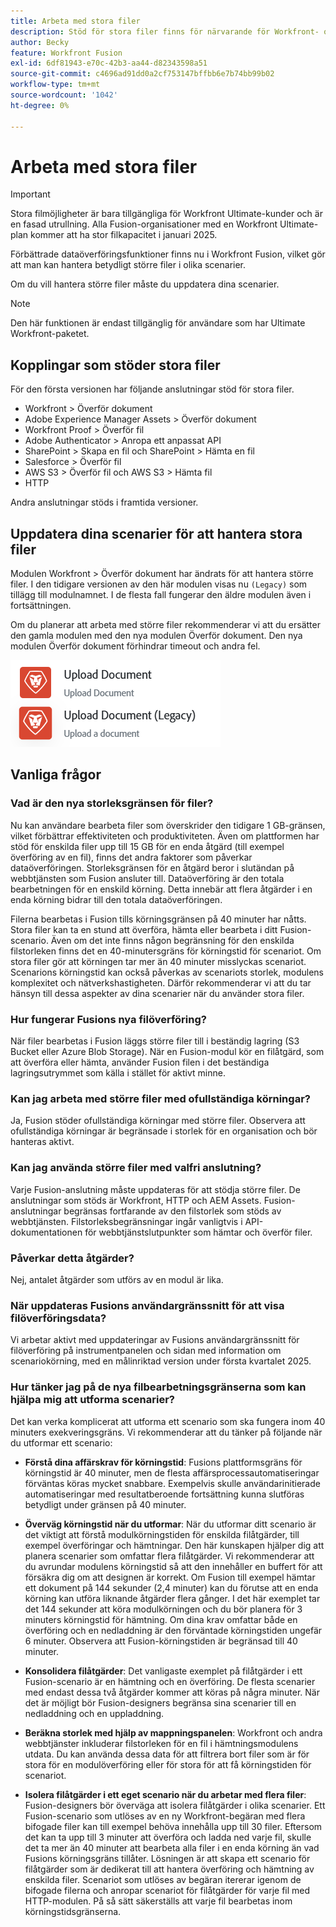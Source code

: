 ```yaml
---
title: Arbeta med stora filer
description: Stöd för stora filer finns för närvarande för Workfront- och HTTP-anslutningar.
author: Becky
feature: Workfront Fusion
exl-id: 6df81943-e70c-42b3-aa44-d82343598a51
source-git-commit: c4696ad91dd0a2cf753147bffbb6e7b74bb99b02
workflow-type: tm+mt
source-wordcount: '1042'
ht-degree: 0%

---
```


# Arbeta med stora filer

>[!IMPORTANT]
>
>Stora filmöjligheter är bara tillgängliga för Workfront Ultimate-kunder och är en fasad utrullning. Alla Fusion-organisationer med en Workfront Ultimate-plan kommer att ha stor filkapacitet i januari 2025.

Förbättrade dataöverföringsfunktioner finns nu i Workfront Fusion, vilket gör att man kan hantera betydligt större filer i olika scenarier.

Om du vill hantera större filer måste du uppdatera dina scenarier.

>[!NOTE]
>
>Den här funktionen är endast tillgänglig för användare som har Ultimate Workfront-paketet.

## Kopplingar som stöder stora filer

För den första versionen har följande anslutningar stöd för stora filer.

* Workfront > Överför dokument
* Adobe Experience Manager Assets > Överför dokument
* Workfront Proof > Överför fil
* Adobe Authenticator > Anropa ett anpassat API
* SharePoint > Skapa en fil och SharePoint > Hämta en fil
* Salesforce > Överför fil
* AWS S3 > Överför fil och AWS S3 > Hämta fil
* HTTP

Andra anslutningar stöds i framtida versioner.

## Uppdatera dina scenarier för att hantera stora filer

Modulen Workfront > Överför dokument har ändrats för att hantera större filer. I den tidigare versionen av den här modulen visas nu `(Legacy)` som tillägg till modulnamnet. I de flesta fall fungerar den äldre modulen även i fortsättningen.

Om du planerar att arbeta med större filer rekommenderar vi att du ersätter den gamla modulen med den nya modulen Överför dokument. Den nya modulen Överför dokument förhindrar timeout och andra fel.

![Överför dokument](assets/new-upload-document.png)

## Vanliga frågor

### Vad är den nya storleksgränsen för filer?

Nu kan användare bearbeta filer som överskrider den tidigare 1 GB-gränsen, vilket förbättrar effektiviteten och produktiviteten.  Även om plattformen har stöd för enskilda filer upp till 15 GB för en enda åtgärd (till exempel överföring av en fil), finns det andra faktorer som påverkar dataöverföringen. Storleksgränsen för en åtgärd beror i slutändan på webbtjänsten som Fusion ansluter till. Dataöverföring är den totala bearbetningen för en enskild körning. Detta innebär att flera åtgärder i en enda körning bidrar till den totala dataöverföringen.

Filerna bearbetas i Fusion tills körningsgränsen på 40 minuter har nåtts. Stora filer kan ta en stund att överföra, hämta eller bearbeta i ditt Fusion-scenario. Även om det inte finns någon begränsning för den enskilda filstorleken finns det en 40-minutersgräns för körningstid för scenariot. Om stora filer gör att körningen tar mer än 40 minuter misslyckas scenariot. Scenarions körningstid kan också påverkas av scenariots storlek, modulens komplexitet och nätverkshastigheten. Därför rekommenderar vi att du tar hänsyn till dessa aspekter av dina scenarier när du använder stora filer.

### Hur fungerar Fusions nya filöverföring?

När filer bearbetas i Fusion läggs större filer till i beständig lagring (S3 Bucket eller Azure Blob Storage). När en Fusion-modul kör en filåtgärd, som att överföra eller hämta, använder Fusion filen i det beständiga lagringsutrymmet som källa i stället för aktivt minne.

### Kan jag arbeta med större filer med ofullständiga körningar?

Ja, Fusion stöder ofullständiga körningar med större filer. Observera att ofullständiga körningar är begränsade i storlek för en organisation och bör hanteras aktivt.

### Kan jag använda större filer med valfri anslutning?

Varje Fusion-anslutning måste uppdateras för att stödja större filer. De anslutningar som stöds är Workfront, HTTP och AEM Assets. Fusion-anslutningar begränsas fortfarande av den filstorlek som stöds av webbtjänsten. Filstorleksbegränsningar ingår vanligtvis i API-dokumentationen för webbtjänstslutpunkter som hämtar och överför filer.

### Påverkar detta åtgärder?

Nej, antalet åtgärder som utförs av en modul är lika.

### När uppdateras Fusions användargränssnitt för att visa filöverföringsdata?

Vi arbetar aktivt med uppdateringar av Fusions användargränssnitt för filöverföring på instrumentpanelen och sidan med information om scenariokörning, med en målinriktad version under första kvartalet 2025.

### Hur tänker jag på de nya filbearbetningsgränserna som kan hjälpa mig att utforma scenarier?

Det kan verka komplicerat att utforma ett scenario som ska fungera inom 40 minuters exekveringsgräns. Vi rekommenderar att du tänker på följande när du utformar ett scenario:

* **Förstå dina affärskrav för körningstid**: Fusions plattformsgräns för körningstid är 40 minuter, men de flesta affärsprocessautomatiseringar förväntas köras mycket snabbare. Exempelvis skulle användarinitierade automatiseringar med resultatberoende fortsättning kunna slutföras betydligt under gränsen på 40 minuter.
* **Överväg körningstid när du utformar**: När du utformar ditt scenario är det viktigt att förstå modulkörningstiden för enskilda filåtgärder, till exempel överföringar och hämtningar. Den här kunskapen hjälper dig att planera scenarier som omfattar flera filåtgärder.  Vi rekommenderar att du avrundar modulens körningstid så att den innehåller en buffert för att försäkra dig om att designen är korrekt.
Om Fusion till exempel hämtar ett dokument på 144 sekunder (2,4 minuter) kan du förutse att en enda körning kan utföra liknande åtgärder flera gånger. I det här exemplet tar det 144 sekunder att köra modulkörningen och du bör planera för 3 minuters körningstid för hämtning. Om dina krav omfattar både en överföring och en nedladdning är den förväntade körningstiden ungefär 6 minuter. Observera att Fusion-körningstiden är begränsad till 40 minuter.

* **Konsolidera filåtgärder**: Det vanligaste exemplet på filåtgärder i ett Fusion-scenario är en hämtning och en överföring. De flesta scenarier med endast dessa två åtgärder kommer att köras på några minuter. När det är möjligt bör Fusion-designers begränsa sina scenarier till en nedladdning och en uppladdning.

* **Beräkna storlek med hjälp av mappningspanelen**: Workfront och andra webbtjänster inkluderar filstorleken för en fil i hämtningsmodulens utdata. Du kan använda dessa data för att filtrera bort filer som är för stora för en modulöverföring eller för stora för att få körningstiden för scenariot.

* **Isolera filåtgärder i ett eget scenario när du arbetar med flera filer**: Fusion-designers bör överväga att isolera filåtgärder i olika scenarier. Ett Fusion-scenario som utlöses av en ny Workfront-begäran med flera bifogade filer kan till exempel behöva innehålla upp till 30 filer. Eftersom det kan ta upp till 3 minuter att överföra och ladda ned varje fil, skulle det ta mer än 40 minuter att bearbeta alla filer i en enda körning än vad Fusions körningsgräns tillåter. Lösningen är att skapa ett scenario för filåtgärder som är dedikerat till att hantera överföring och hämtning av enskilda filer. Scenariot som utlöses av begäran itererar igenom de bifogade filerna och anropar scenariot för filåtgärder för varje fil med HTTP-modulen. På så sätt säkerställs att varje fil bearbetas inom körningstidsgränserna.

<!--
## Connectors that do not support large files

Some Fusion connectors do not support large files. For these connectors, Fusion's total processing capacity for files is **1 GB**. 

This limit is based on a total memory cost. Every operation contributes to that cost. If a single file of 400 MB is downloaded and uploaded then the total cost to the file capacity would be 800 MB.

The following connectors do **not** support large files. 

* Archive
* Box
* Convert
* CSV
* Datastores
* Flow control
* FTP
* JSON
* JWT
* Markdown
* Math
* Microsoft Word templates
* MIME
* Microsoft SQL
* SFTP
* Adobe Acrobat Sign
* SOAP
* Tools
* XML

If a connector is not on this list, it does not support large files. For these connectors, Fusion's total processing capacity for files is **1 GB**. 

This limit is based on a total memory cost. Every operation contributes to that cost. If a single file of 400 MB is downloaded and uploaded then the total cost to the file capacity would be 800 MB.-->






<!--## Connectors that support large files

The following connectors support large files.

Workfront
HTTP
Webhooks
Salesforce
Microsoft Email
Workfront Proof
AEM Assets
Email
Slack
Jira
Microsoft Excel
SharePoint
Frame.io
Adobe PDF Services
Marketo
Azure Devops 
Google Email
Jira Server
Google Sheets
Microsoft OneDrive
ServiceNow 
AWS S3
Bynder
OneDrive Business
Adobe Authenticator
Google Drive
Microsoft Dynamics
Google Docs
NetSuite
Airtable
Azure AD
QuickBase 
Adobe Target
Adobe Campaign Classic
Microsoft Calendar
Workfront Planning
HubSpot CRM  
DropBox
Cloud Convert
Egnyte
Adobe Firefly
OpenAI / Chat GPT
Allocadia
Cvent
GitLab 
Google Team Drive
Google Calendar
Workfront SDL Managed Translation
Widen
Workfront Boards
Google Slides
Qualtrics
Microsoft Power BI
Adobe Photoshop
Anaplan
DocuSign 
MariaDB
Adobe Creative Cloud Libraries
Figma
AEM Forms
Datadog
GitHub 
Google Forms
Adobe I/O Events
Trello
Workday
Adobe Journey Optimizer
Adobe Lightroom


If a file is not on this list, it does not support large files. For these connectors, Fusion's total processing capacity for files is **1 GB**. 

This limit is based on a total memory cost. Every operation contributes to that cost. If a single file of 400 MB is downloaded and uploaded then the total cost to the file capacity would be 800 MB.

-->
